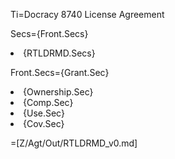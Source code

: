 Ti=Docracy 8740 License Agreement

Secs={Front.Secs}</li><li>{RTLDRMD.Secs}


Front.Secs={Grant.Sec}</li><li>{Ownership.Sec}</li><li>{Comp.Sec}</li><li>{Use.Sec}</li><li>{Cov.Sec}

=[Z/Agt/Out/RTLDRMD_v0.md]
